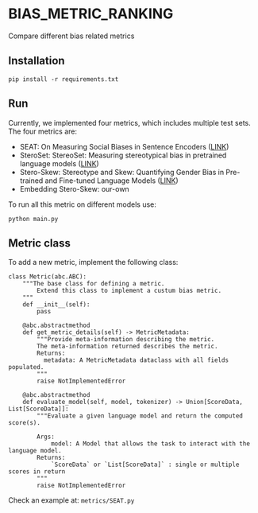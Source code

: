 # BIAS_METRIC_RANKING
Compare different bias related metrics 

## Installation
```
pip install -r requirements.txt
```

## Run
Currently, we implemented four metrics, which includes multiple test sets. 
The four metrics are:

- SEAT: On Measuring Social Biases in Sentence Encoders ([LINK](https://arxiv.org/pdf/1903.10561.pdf))
- SteroSet: StereoSet: Measuring stereotypical bias in pretrained language models ([LINK](https://arxiv.org/pdf/2004.09456.pdf))
- Stero-Skew: Stereotype and Skew: Quantifying Gender Bias in Pre-trained and Fine-tuned Language Models ([LINK](https://arxiv.org/pdf/2101.09688.pdf))
- Embedding Stero-Skew: our-own

To run all this metric on different models use:

```
python main.py
```

## Metric class
To add a new metric, implement the following class:
```
class Metric(abc.ABC):
    """The base class for defining a metric.
        Extend this class to implement a custum bias metric.
    """
    def __init__(self):
        pass

    @abc.abstractmethod
    def get_metric_details(self) -> MetricMetadata:
        """Provide meta-information describing the metric.
        The meta-information returned describes the metric.
        Returns:
          metadata: A MetricMetadata dataclass with all fields populated.
        """
        raise NotImplementedError
    
    @abc.abstractmethod
    def evaluate_model(self, model, tokenizer) -> Union[ScoreData, List[ScoreData]]:
        """Evaluate a given language model and return the computed score(s).

        Args:
            model: A Model that allows the task to interact with the language model.
        Returns:
            `ScoreData` or `List[ScoreData]` : single or multiple scores in return 
        """
        raise NotImplementedError

```
Check an example at: ```metrics/SEAT.py```
